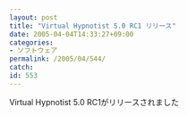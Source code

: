 ```yaml
---
layout: post
title: "Virtual Hypnotist 5.0 RC1 リリース"
date: 2005-04-04T14:33:27+09:00
categories:
- ソフトウェア
permalink: /2005/04/544/
catch: 
id: 553
---
```

Virtual Hypnotist 5.0 RC1がリリースされました